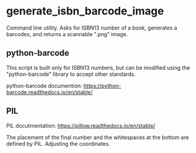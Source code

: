 # generate_isbn_barcode_image

Command line utility.  Asks for ISBN13 number of a book, generates a barcodes, and returns a scannable ".png" image.

## python-barcode

This script is built only for ISBN13 numbers, but can be modified using the "python-barcode" library to accept other standards.

python-barcode documention: https://python-barcode.readthedocs.io/en/stable/

## PIL

PIL docutmentation: https://pillow.readthedocs.io/en/stable/

The placement of the final number and the whitespaces at the bottom are defined by PIL.  Adjusting the coordinates.
